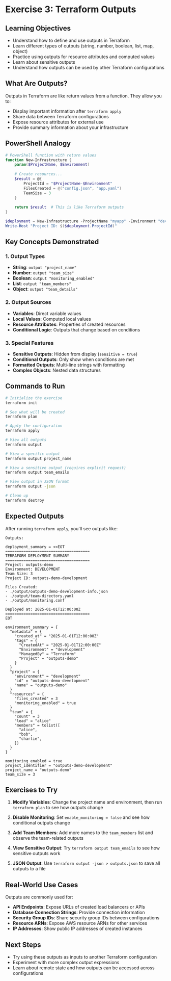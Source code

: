 # Exercise 3: Terraform Outputs

## Learning Objectives
- Understand how to define and use outputs in Terraform
- Learn different types of outputs (string, number, boolean, list, map, object)
- Practice using outputs for resource attributes and computed values
- Learn about sensitive outputs
- Understand how outputs can be used by other Terraform configurations

## What Are Outputs?
Outputs in Terraform are like return values from a function. They allow you to:
- Display important information after `terraform apply`
- Share data between Terraform configurations
- Expose resource attributes for external use
- Provide summary information about your infrastructure

## PowerShell Analogy
```powershell
# PowerShell function with return values
function New-Infrastructure {
    param($ProjectName, $Environment)
    
    # Create resources...
    $result = @{
        ProjectId = "$ProjectName-$Environment"
        FilesCreated = @("config.json", "app.yaml")
        TeamSize = 3
    }
    
    return $result  # This is like Terraform outputs
}

$deployment = New-Infrastructure -ProjectName "myapp" -Environment "dev"
Write-Host "Project ID: $($deployment.ProjectId)"
```

## Key Concepts Demonstrated

### 1. Output Types
- **String**: `output "project_name"`
- **Number**: `output "team_size"`
- **Boolean**: `output "monitoring_enabled"`
- **List**: `output "team_members"`
- **Object**: `output "team_details"`

### 2. Output Sources
- **Variables**: Direct variable values
- **Local Values**: Computed local values
- **Resource Attributes**: Properties of created resources
- **Conditional Logic**: Outputs that change based on conditions

### 3. Special Features
- **Sensitive Outputs**: Hidden from display (`sensitive = true`)
- **Conditional Outputs**: Only show when conditions are met
- **Formatted Outputs**: Multi-line strings with formatting
- **Complex Objects**: Nested data structures

## Commands to Run

```bash
# Initialize the exercise
terraform init

# See what will be created
terraform plan

# Apply the configuration
terraform apply

# View all outputs
terraform output

# View a specific output
terraform output project_name

# View a sensitive output (requires explicit request)
terraform output team_emails

# View output in JSON format
terraform output -json

# Clean up
terraform destroy
```

## Expected Outputs

After running `terraform apply`, you'll see outputs like:

```
Outputs:

deployment_summary = <<EOT
=====================================
TERRAFORM DEPLOYMENT SUMMARY
=====================================
Project: outputs-demo
Environment: DEVELOPMENT
Team Size: 3
Project ID: outputs-demo-development

Files Created:
- ./output/outputs-demo-development-info.json
- ./output/team-directory.yaml
- ./output/monitoring.conf

Deployed at: 2025-01-01T12:00:00Z
=====================================
EOT

environment_summary = {
  "metadata" = {
    "created_at" = "2025-01-01T12:00:00Z"
    "tags" = {
      "CreatedAt" = "2025-01-01T12:00:00Z"
      "Environment" = "development"
      "ManagedBy" = "Terraform"
      "Project" = "outputs-demo"
    }
  }
  "project" = {
    "environment" = "development"
    "id" = "outputs-demo-development"
    "name" = "outputs-demo"
  }
  "resources" = {
    "files_created" = 3
    "monitoring_enabled" = true
  }
  "team" = {
    "count" = 3
    "lead" = "alice"
    "members" = tolist([
      "alice",
      "bob", 
      "charlie",
    ])
  }
}

monitoring_enabled = true
project_identifier = "outputs-demo-development"
project_name = "outputs-demo"
team_size = 3
```

## Exercises to Try

1. **Modify Variables**: Change the project name and environment, then run `terraform plan` to see how outputs change

2. **Disable Monitoring**: Set `enable_monitoring = false` and see how conditional outputs change

3. **Add Team Members**: Add more names to the `team_members` list and observe the team-related outputs

4. **View Sensitive Output**: Try `terraform output team_emails` to see how sensitive outputs work

5. **JSON Output**: Use `terraform output -json > outputs.json` to save all outputs to a file

## Real-World Use Cases

Outputs are commonly used for:
- **API Endpoints**: Expose URLs of created load balancers or APIs
- **Database Connection Strings**: Provide connection information
- **Security Group IDs**: Share security group IDs between configurations
- **Resource ARNs**: Expose AWS resource ARNs for other services
- **IP Addresses**: Show public IP addresses of created instances

## Next Steps
- Try using these outputs as inputs to another Terraform configuration
- Experiment with more complex output expressions
- Learn about remote state and how outputs can be accessed across configurations